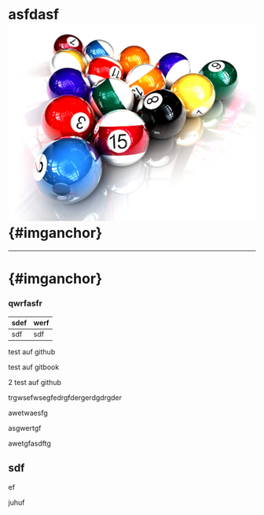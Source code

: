 # asfdasf![](/assets/72244-dikemoon.jpg) {#imganchor}

---

#  {#imganchor}

### qwrfasfr

| sdef | werf |
| :--- | :--- |
| sdf | sdf |

test auf github

test auf gitbook

2 test auf github

trgwsefwsegfedrgfdergerdgdrgder

awetwaesfg

asgwertgf

awetgfasdftg

## sdf

ef

juhuf

